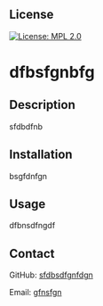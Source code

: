 
## License
[![License: MPL 2.0](https://img.shields.io/badge/License-MPL_2.0-brightgreen.svg)](https://opensource.org/licenses/MPL-2.0)

# dfbsfgnbfg

## Description
sfdbdfnb

## Installation
bsgfdnfgn

## Usage
dfbnsdfngdf



## Contact
GitHub: [sfdbsdfgnfdgn](https://github.com/sfdbsdfgnfdgn)

Email: [gfnsfgn](mailto:gfnsfgn)
